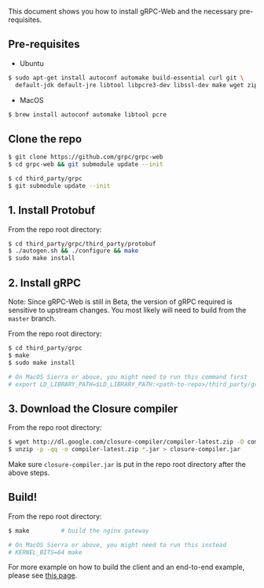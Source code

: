 This document shows you how to install gRPC-Web and the necessary
pre-requisites.

## Pre-requisites

* Ubuntu

```sh
$ sudo apt-get install autoconf automake build-essential curl git \
  default-jdk default-jre libtool libpcre3-dev libssl-dev make wget zip
```

* MacOS

```sh
$ brew install autoconf automake libtool pcre
```

## Clone the repo

```sh
$ git clone https://github.com/grpc/grpc-web
$ cd grpc-web && git submodule update --init

$ cd third_party/grpc
$ git submodule update --init
```

## 1. Install Protobuf

From the repo root directory:

```sh
$ cd third_party/grpc/third_party/protobuf
$ ./autogen.sh && ./configure && make
$ sudo make install
```


## 2. Install gRPC

Note: Since gRPC-Web is still in Beta, the version of gRPC required is
sensitive to upstream changes. You most likely will need to build from
the `master` branch.

From the repo root directory:

```sh
$ cd third_party/grpc
$ make
$ sudo make install

# On MacOS Sierra or above, you might need to run this command first
# export LD_LIBRARY_PATH=$LD_LIBRARY_PATH:<path-to-repo>/third_party/grpc/libs/opt
```

## 3. Download the Closure compiler

From the repo root directory:

```sh
$ wget http://dl.google.com/closure-compiler/compiler-latest.zip -O compiler-latest.zip
$ unzip -p -qq -o compiler-latest.zip *.jar > closure-compiler.jar
```

Make sure `closure-compiler.jar` is put in the repo root directory after the
above steps.


## Build!

From the repo root directory:

```sh
$ make         # build the nginx gateway

# On MacOS Sierra or above, you might need to run this instead
# KERNEL_BITS=64 make
```


For more example on how to build the client and an end-to-end example, please
see [this page](net/grpc/gateway/examples/echo).
